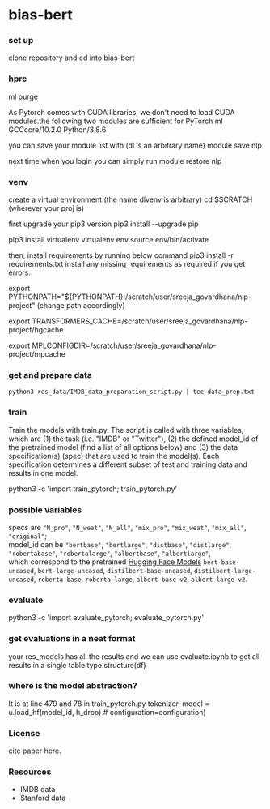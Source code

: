 # bias-bert

### set up
clone repository and cd into bias-bert  

### hprc
ml purge
          
        
As Pytorch comes with CUDA libraries, we don't need to load CUDA modules.the following two modules are sufficient for PyTorch
ml GCCcore/10.2.0 Python/3.8.6
        
you can save your module list with (dl is an arbitrary name)
module save nlp
      
next time when you login you can simply run
module restore nlp

### venv
    
create a virtual environment (the name dlvenv is arbitrary)
cd $SCRATCH (wherever your proj is)

first upgrade your pip3 version
pip3 install --upgrade pip

pip3 install virtualenv
virtualenv env
source env/bin/activate

then, install requirements by running below command
pip3 install -r requirements.txt
install any missing requirements as required if you get errors.


export PYTHONPATH="${PYTHONPATH}:/scratch/user/sreeja_govardhana/nlp-project" (change path accordingly)

export TRANSFORMERS_CACHE=/scratch/user/sreeja_govardhana/nlp-project/hgcache

export MPLCONFIGDIR=/scratch/user/sreeja_govardhana/nlp-project/mpcache

### get and prepare data 
`python3 res_data/IMDB_data_preparation_script.py | tee data_prep.txt`  

### train
Train the models with train.py. The script is called with three variables, which are (1) the task (i.e. "IMDB" or "Twitter"), (2) the defined model_id of the pretrained model (find a list of all options below) and (3) the data specification(s) (spec) that are used to train the model(s). Each specification determines a different subset of test and training data and results in one model. 

python3 -c 'import train_pytorch; train_pytorch.py'


### possible variables
specs are `"N_pro"`, `"N_weat"`, `"N_all"`, `"mix_pro"`, `"mix_weat"`, `"mix_all"`, `"original"`;  
model_id can be `"bertbase"`, `"bertlarge"`, `"distbase"`, `"distlarge"`, `"robertabase"`, `"robertalarge"`, `"albertbase"`, `"albertlarge"`,  
which correspond to the pretrained [Hugging Face Models](https://huggingface.co/models) `bert-base-uncased`, `bert-large-uncased`, `distilbert-base-uncased`, `distilbert-large-uncased`, `roberta-base`, `roberta-large`, `albert-base-v2`, `albert-large-v2`.   

### evaluate 
python3 -c 'import evaluate_pytorch; evaluate_pytorch.py'

### get evaluations in a neat format
your res_models has all the results and we can use evaluate.ipynb to get all results in a single table type structure(df)

### where is the model abstraction?
It is at line 479 and 78 in train_pytorch.py
tokenizer, model = u.load_hf(model_id, h_droo)  # configuration=configuration)



### License 
cite paper here.  


### Resources 
- IMDB data  
- Stanford data  

